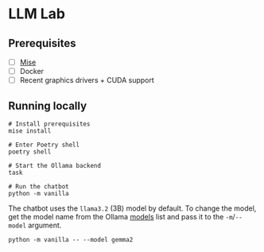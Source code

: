 # LLM Lab

## Prerequisites

- [ ] [Mise](https://mise.jdx.dev)
- [ ] Docker
- [ ] Recent graphics drivers + CUDA support

## Running locally

```shell
# Install prerequisites
mise install

# Enter Poetry shell
poetry shell

# Start the Ollama backend
task

# Run the chatbot
python -m vanilla
```

The chatbot uses the  `llama3.2` (3B) model by default. To change the model, get the model name from
the Ollama [models](https://ollama.com/library) list and pass it to the `-m`/`--model` argument.

```shell
python -m vanilla -- --model gemma2
```
